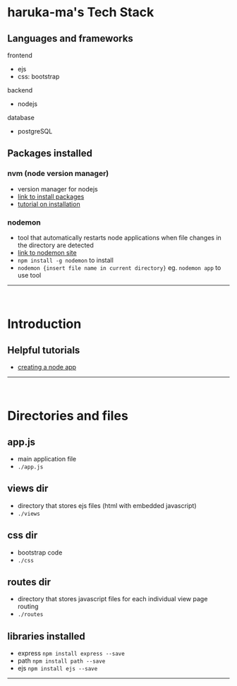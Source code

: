 # haruka-ma's Tech Stack

## Languages and frameworks

frontend
- ejs
- css: bootstrap

backend
- nodejs

database
- postgreSQL


## Packages installed

### nvm (node version manager)
- version manager for nodejs
- [link to install packages](https://github.com/nvm-sh/nvm)
- [tutorial on installation](https://www.youtube.com/watch?v=ohBFbA0O6hs)

### nodemon
- tool that automatically restarts node applications when file changes in the directory are detected
- [link to nodemon site](https://www.npmjs.com/package/nodemon`)
- `npm install -g nodemon` to install
- `nodemon {insert file name in current directory}` eg. `nodemon app` to use tool
______________________________________________________
<br/>

# Introduction

## Helpful tutorials
- [creating a node app](https://www.youtube.com/watch?v=EMwu8F0dCXE&t=1452s)

______________________________________________________
<br/>

# Directories and files

## app.js
- main application file
- `./app.js`

## views dir
- directory that stores ejs files (html with embedded javascript)
- `./views`

## css dir
- bootstrap code
- `./css`

## routes dir
- directory that stores javascript files for each individual view page routing
- `./routes`

## libraries installed
- express `npm install express --save`
- path `npm install path --save`
- ejs `npm install ejs --save`

______________________________________________________





